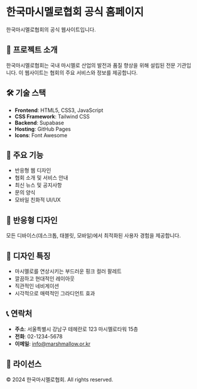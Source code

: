 # 한국마시멜로협회 공식 홈페이지

한국마시멜로협회의 공식 웹사이트입니다. 

## 🍭 프로젝트 소개

한국마시멜로협회는 국내 마시멜로 산업의 발전과 품질 향상을 위해 설립된 전문 기관입니다. 이 웹사이트는 협회의 주요 서비스와 정보를 제공합니다.

## 🛠 기술 스택

- **Frontend**: HTML5, CSS3, JavaScript
- **CSS Framework**: Tailwind CSS
- **Backend**: Supabase
- **Hosting**: GitHub Pages
- **Icons**: Font Awesome

## 🚀 주요 기능

- 반응형 웹 디자인
- 협회 소개 및 서비스 안내
- 최신 뉴스 및 공지사항
- 문의 양식
- 모바일 친화적 UI/UX

## 📱 반응형 디자인

모든 디바이스(데스크톱, 태블릿, 모바일)에서 최적화된 사용자 경험을 제공합니다.

## 🎨 디자인 특징

- 마시멜로를 연상시키는 부드러운 핑크 컬러 팔레트
- 깔끔하고 현대적인 레이아웃
- 직관적인 네비게이션
- 시각적으로 매력적인 그라디언트 효과

## 📞 연락처

- **주소**: 서울특별시 강남구 테헤란로 123 마시멜로타워 15층
- **전화**: 02-1234-5678
- **이메일**: info@marshmallow.or.kr

## 📄 라이선스

© 2024 한국마시멜로협회. All rights reserved.